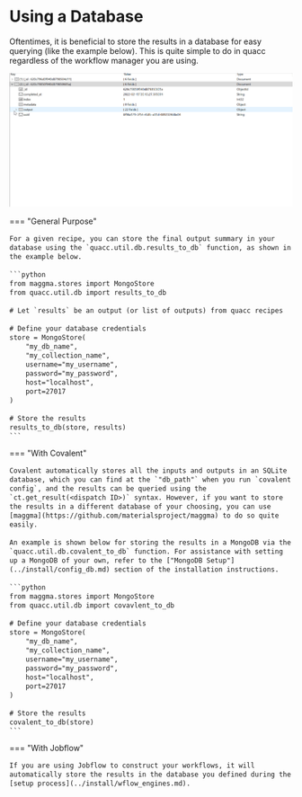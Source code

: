 # Using a Database

Oftentimes, it is beneficial to store the results in a database for easy querying (like the example below). This is quite simple to do in quacc regardless of the workflow manager you are using.

![Mongo example](../images/user/schema.gif)

=== "General Purpose"

    For a given recipe, you can store the final output summary in your database using the `quacc.util.db.results_to_db` function, as shown in the example below.

    ```python
    from maggma.stores import MongoStore
    from quacc.util.db import results_to_db

    # Let `results` be an output (or list of outputs) from quacc recipes

    # Define your database credentials
    store = MongoStore(
        "my_db_name",
        "my_collection_name",
        username="my_username",
        password="my_password",
        host="localhost",
        port=27017
    )

    # Store the results
    results_to_db(store, results)
    ```

=== "With Covalent"

    Covalent automatically stores all the inputs and outputs in an SQLite database, which you can find at the `"db_path"` when you run `covalent config`, and the results can be queried using the `ct.get_result(<dispatch ID>)` syntax. However, if you want to store the results in a different database of your choosing, you can use [maggma](https://github.com/materialsproject/maggma) to do so quite easily.

    An example is shown below for storing the results in a MongoDB via the `quacc.util.db.covalent_to_db` function. For assistance with setting up a MongoDB of your own, refer to the ["MongoDB Setup"](../install/config_db.md) section of the installation instructions.

    ```python
    from maggma.stores import MongoStore
    from quacc.util.db import covavlent_to_db

    # Define your database credentials
    store = MongoStore(
        "my_db_name",
        "my_collection_name",
        username="my_username",
        password="my_password",
        host="localhost",
        port=27017
    )

    # Store the results
    covalent_to_db(store)
    ```

=== "With Jobflow"

    If you are using Jobflow to construct your workflows, it will automatically store the results in the database you defined during the [setup process](../install/wflow_engines.md).
